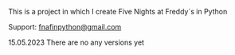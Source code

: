 This is a project in which I create Five Nights at Freddy`s in Python

Support:
fnafinpython@gmail.com

15.05.2023
There are no any versions yet
